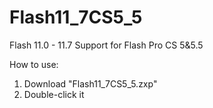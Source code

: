 Flash11_7CS5_5
==============

Flash 11.0 - 11.7 Support for Flash Pro CS 5&amp;5.5

How to use:

1. Download "Flash11_7CS5_5.zxp"
2. Double-click it